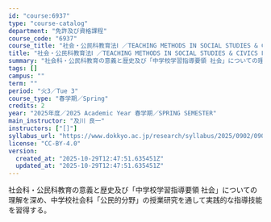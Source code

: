 ```yaml
---
id: "course:6937"
type: "course-catalog"
department: "免許及び資格課程"
course_code: "6937"
course_title: "社会・公民科教育法Ⅰ ／TEACHING METHODS IN SOCIAL STUDIES & CIVICS Ⅰ"
title: "社会・公民科教育法Ⅰ ／TEACHING METHODS IN SOCIAL STUDIES & CIVICS Ⅰ"
summary: "社会科・公民科教育の意義と歴史及び「中学校学習指導要領 社会」についての理解を深め、中学校社会科「公民的分野」の授業研究を通して実践的な指導技能を習得する。"
tags: []
campus: ""
term: ""
period: "火3／Tue 3"
course_type: "春学期／Spring"
credits: 2
year: "2025年度／2025 Academic Year 春学期／SPRING SEMESTER"
main_instructor: "及川 良一"
instructors: ["[]"]
syllabus_url: "https://www.dokkyo.ac.jp/research/syllabus/2025/0902/0902_06937_ja_JP.html"
license: "CC-BY-4.0"
version:
  created_at: "2025-10-29T12:47:51.635451Z"
  updated_at: "2025-10-29T12:47:51.635451Z"
---
```

社会科・公民科教育の意義と歴史及び「中学校学習指導要領 社会」についての理解を深め、中学校社会科「公民的分野」の授業研究を通して実践的な指導技能を習得する。
